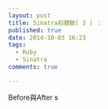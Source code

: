 ```yaml
---
layout: post
title: Sinatra初體驗( 3 ) ：
published: true
date: 2014-10-03 16:23
tags:
  - Ruby
  - Sinatra
comments: true

---
```

Before與After
s